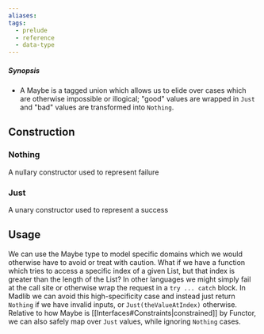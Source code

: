 ```yaml
---
aliases: 
tags:
  - prelude
  - reference
  - data-type
---
```

##### Synopsis
- A Maybe is a tagged union which allows us to elide over cases which are otherwise impossible or illogical; "good" values are wrapped in `Just` and "bad" values are transformed into `Nothing`.
## Construction
### Nothing 
A nullary constructor used to represent failure
### Just
A unary constructor used to represent a success
## Usage

We can use the Maybe type to model specific domains which we would otherwise have to avoid or treat with caution. What if we have a function which tries to access a specific index of a given List, but that index is greater than the length of the List? In other languages we might simply fail at the call site or otherwise wrap the request in a `try ... catch` block. In Madlib we can avoid this high-specificity case and instead just return `Nothing` if we have invalid inputs, or `Just(theValueAtIndex)` otherwise. Relative to how Maybe is [[Interfaces#Constraints|constrained]] by Functor, we can also safely map over `Just` values, while ignoring `Nothing` cases.